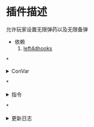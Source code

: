 # 插件描述
允许玩家设置无限弹药以及无限备弹
* 依赖
    1.  [left4dhooks](https://forums.alliedmods.net/showthread.php?t=321696)

*<details><summary>ConVar</summary>
    ```php
    //弹药设置类型<0: 正常, 1: 无限备弹, 2: 无限子弹>
    as_infinite_ammo_type "0"
    //初次离开安全区域前是否无限子弹<0: 否, 1: 是>
    as_safearea_infinite_ammo "1"
    ```

</details>

*<details><summary>指令</summary>
    
    None

</details>

*<details><summary>更新日志</summary>
    * 2024.11.15 - v1.0.0
        1.  插件创建

</details>